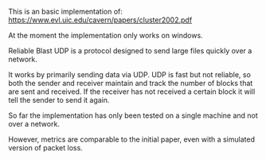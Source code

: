 This is an basic implementation of: https://www.evl.uic.edu/cavern/papers/cluster2002.pdf

At the moment the implementation only works on windows.

Reliable Blast UDP is a protocol designed to send large files quickly over a network.

It works by primarily sending data via UDP. UDP is fast but not reliable, so both
the sender and receiver maintain and track the number of blocks that are sent and received.
If the receiver has not received a certain block it will tell the sender to send it again.

So far the implementation has only been tested on a single machine and not over a network.

However, metrics are comparable to the initial paper, even with a simulated version
of packet loss.